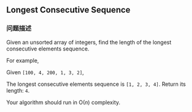 ## Longest Consecutive Sequence  
### 问题描述

Given an unsorted array of integers, find the length of the longest consecutive elements sequence.



For example,<br />
Given `[100, 4, 200, 1, 3, 2]`,<br />
The longest consecutive elements sequence is `[1, 2, 3, 4]`. Return its length: `4`.



Your algorithm should run in O(*n*) complexity.

